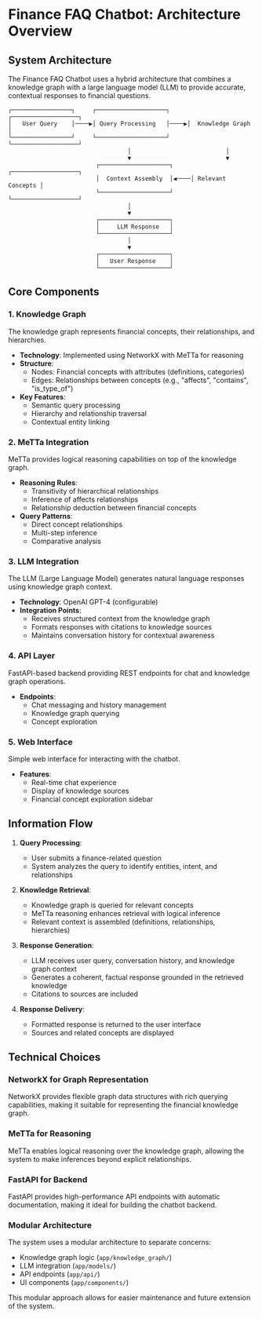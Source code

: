 # Finance FAQ Chatbot: Architecture Overview

## System Architecture

The Finance FAQ Chatbot uses a hybrid architecture that combines a knowledge graph with a large language model (LLM) to provide accurate, contextual responses to financial questions.

```
┌─────────────────┐     ┌────────────────────┐     ┌───────────────────┐
│   User Query    │────▶│ Query Processing   │────▶│  Knowledge Graph  │
└─────────────────┘     └────────────────────┘     └───────────────────┘
                                  │                           │
                                  ▼                           ▼
                         ┌────────────────────┐     ┌───────────────────┐
                         │  Context Assembly  │◀────│ Relevant Concepts │
                         └────────────────────┘     └───────────────────┘
                                  │
                                  ▼
                         ┌────────────────────┐
                         │     LLM Response   │
                         └────────────────────┘
                                  │
                                  ▼
                         ┌────────────────────┐
                         │   User Response    │
                         └────────────────────┘
```

## Core Components

### 1. Knowledge Graph

The knowledge graph represents financial concepts, their relationships, and hierarchies.

- **Technology**: Implemented using NetworkX with MeTTa for reasoning
- **Structure**:
  - Nodes: Financial concepts with attributes (definitions, categories)
  - Edges: Relationships between concepts (e.g., "affects", "contains", "is_type_of")
- **Key Features**:
  - Semantic query processing
  - Hierarchy and relationship traversal
  - Contextual entity linking

### 2. MeTTa Integration

MeTTa provides logical reasoning capabilities on top of the knowledge graph.

- **Reasoning Rules**:
  - Transitivity of hierarchical relationships
  - Inference of affects relationships
  - Relationship deduction between financial concepts
- **Query Patterns**:
  - Direct concept relationships
  - Multi-step inference
  - Comparative analysis

### 3. LLM Integration

The LLM (Large Language Model) generates natural language responses using knowledge graph context.

- **Technology**: OpenAI GPT-4 (configurable)
- **Integration Points**:
  - Receives structured context from the knowledge graph
  - Formats responses with citations to knowledge sources
  - Maintains conversation history for contextual awareness

### 4. API Layer

FastAPI-based backend providing REST endpoints for chat and knowledge graph operations.

- **Endpoints**:
  - Chat messaging and history management
  - Knowledge graph querying
  - Concept exploration

### 5. Web Interface

Simple web interface for interacting with the chatbot.

- **Features**:
  - Real-time chat experience
  - Display of knowledge sources
  - Financial concept exploration sidebar

## Information Flow

1. **Query Processing**:
   - User submits a finance-related question
   - System analyzes the query to identify entities, intent, and relationships

2. **Knowledge Retrieval**:
   - Knowledge graph is queried for relevant concepts
   - MeTTa reasoning enhances retrieval with logical inference
   - Relevant context is assembled (definitions, relationships, hierarchies)

3. **Response Generation**:
   - LLM receives user query, conversation history, and knowledge graph context
   - Generates a coherent, factual response grounded in the retrieved knowledge
   - Citations to sources are included

4. **Response Delivery**:
   - Formatted response is returned to the user interface
   - Sources and related concepts are displayed

## Technical Choices

### NetworkX for Graph Representation

NetworkX provides flexible graph data structures with rich querying capabilities, making it suitable for representing the financial knowledge graph.

### MeTTa for Reasoning

MeTTa enables logical reasoning over the knowledge graph, allowing the system to make inferences beyond explicit relationships.

### FastAPI for Backend

FastAPI provides high-performance API endpoints with automatic documentation, making it ideal for building the chatbot backend.

### Modular Architecture

The system uses a modular architecture to separate concerns:
- Knowledge graph logic (`app/knowledge_graph/`)
- LLM integration (`app/models/`)
- API endpoints (`app/api/`)
- UI components (`app/components/`)

This modular approach allows for easier maintenance and future extension of the system.